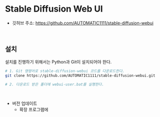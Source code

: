 # Stable Diffusion Web UI

 - 깃허브 주소: https://github.com/AUTOMATIC1111/stable-diffusion-webui

<br/>

## 설치

설치를 진행하기 위해서는 Python과 Git이 설치되어야 한다.  

```bash
# 1. Git 명령어로 stable-diffusion-webui 코드를 다운로드한다.
git clone https://github.com/AUTOMATIC1111/stable-diffusion-webui.git

# 2. 다운로드 받은 폴더에 webui-user.bat를 실행한다.
```
<br/>

 - 버전 업데이트
    - 확장 프로그램에 
```

```